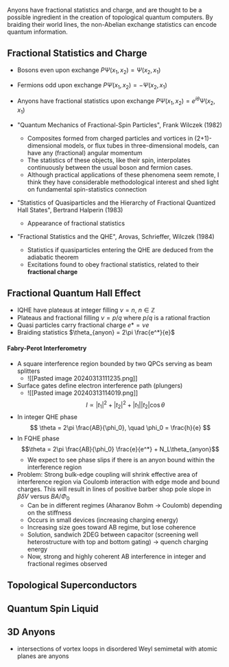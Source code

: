Anyons have fractional statistics and charge, and are thought to be a possible ingredient in the creation of topological quantum computers. By braiding their world lines, the non-Abelian exchange statistics can encode quantum information.
## Fractional Statistics and Charge
- Bosons even upon exchange $P \Psi(x_1, x_2) = \Psi (x_2, x_1)$
- Fermions odd upon exchange $P\Psi(x_1, x_2) = -\Psi(x_2, x_1)$ 
- Anyons have fractional statistics upon exchange  $P\Psi(x_1, x_2) = e^{i\theta} \Psi(x_2, x_1)$ 

- "Quantum Mechanics of Fractional-Spin Particles", Frank Wilczek (1982)
	- Composites formed from charged particles and vortices in (2+1)-dimensional models, or flux tubes in three-dimensional models, can have any (fractional) angular momentum
	- The statistics of these objects, like their spin, interpolates continuously between the usual boson and fermion cases.
	- Although practical applications of these phenomena seem remote, I think they have considerable methodological interest and shed light on fundamental spin-statistics connection
- "Statistics of Quasiparticles and the Hierarchy of Fractional Quantized Hall States", Bertrand Halperin (1983)
	- Appearance of fractional statistics 
- "Fractional Statistics and the QHE", Arovas, Schrieffer, Wilczek (1984)
	- Statistics if quasiparticles entering the QHE are deduced from the adiabatic theorem
	- Excitations found to obey fractional statistics, related to their __fractional charge__
## Fractional Quantum Hall Effect
- IQHE have plateaus at integer filling $\nu = n$, $n \in \mathbb{Z}$ 
- Plateaus and fractional filling $\nu = p/q$ where $p/q$ is a rational fraction
- Quasi particles carry fractional charge $e* = \nu e$ 
- Braiding statistics $\theta_{anyon} = 2\pi \frac{e^*}{e}$  
#### Fabry-Perot Interferometry
- A square interference region bounded by two QPCs serving as beam splitters
	- ![[Pasted image 20240313111235.png]]
- Surface gates define electron interference path (plungers) 
	- ![[Pasted image 20240313114019.png]]
$$
I \propto |t_1|^2 + |t_2|^2 + |t_1||t_2|\cos\theta 
$$
- In integer QHE phase $$
\theta = 2\pi \frac{AB}{\phi_0},  \quad \phi_0 = \frac{h}{e}
$$
- In FQHE phase $$\theta = 2\pi \frac{AB}{\phi_0} \frac{e}{e^*} + N_L\theta_{anyon}$$
	- We expect to see phase slips if there is an anyon bound within the interference region
- Problem: Strong bulk-edge coupling will shrink effective area of interference region via Coulomb interaction with edge mode and bound charges. This will result in lines of positive barber shop pole slope in $\beta \delta V$  versus $BA/\Phi_0$
	- Can be in different regimes (Aharanov Bohm $\rightarrow$ Coulomb) depending on the stiffness 
	- Occurs in small devices (increasing charging energy)
	- Increasing size goes toward AB regime, but lose coherence
	- Solution, sandwich 2DEG between capacitor (screening well heterostructure with top and bottom gating) $\rightarrow$ quench charging energy
	- Now, strong and highly coherent AB interference in integer and fractional regimes observed
## Topological Superconductors

## Quantum Spin Liquid
## 3D Anyons
- intersections of vortex loops in disordered Weyl semimetal with atomic planes are anyons